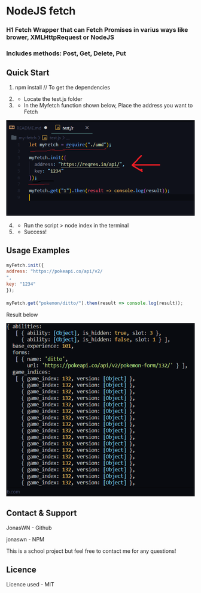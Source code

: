 # NodeJS fetch

### H1 Fetch Wrapper that can Fetch Promises in varius ways like brower, XMLHttpRequest or NodeJS

### Includes methods: Post, Get, Delete, Put

## Quick Start

1. npm install // To get the dependencies

2. - Locate the test.js folder

3. - In the Myfetch function shown below, Place the address you want to Fetch

![Screenshot](readme_umd.png)

4. - Run the script > node index in the terminal

5. - Success!

## Usage Examples

```javascript
myFetch.init({
address: "https://pokeapi.co/api/v2/
",
key: "1234"
});

myFetch.get("pokemon/ditto/").then(result => console.log(result));
```

Result below

![Screenshot](pokeAPI.png)

## Contact & Support

JonasWN - Github

jonaswn - NPM

This is a school project but feel free to contact me for any questions!

## Licence

Licence used - MIT
